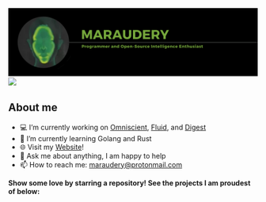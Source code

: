 <img src="./newprofban.png" alt="Maraudery's GitHub README header image">
<a href="https://www.buymeacoffee.com/maraudery" target="_blank" rel="noreferrer nofollow">
  <a href="https://www.buymeacoffee.com/maraudery"><img src="https://img.buymeacoffee.com/button-api/?text=Buy me a coffee&emoji=&slug=maraudery&button_colour=000000&font_colour=76a93d&font_family=Poppins&outline_colour=76a93d&coffee_colour=76a93d"></a>
</a>

## About me
- 💻 I’m currently working on [Omniscient](https://github.com/maraudery/omniscient), [Fluid](https://github.com/maraudery/fluid), and [Digest](https://github.com/maraudery/digest)
- 🌱 I’m currently learning Golang and Rust
- 🌐 Visit my [Website](https://maraudery.github.io)!
- 💬 Ask me about anything, I am happy to help
- 📫 How to reach me: maraudery@protonmail.com


**Show some love by starring a repository! See the projects I am proudest of below:**
